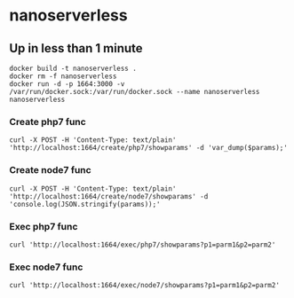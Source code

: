 # nanoserverless

## Up in less than 1 minute
```
docker build -t nanoserverless .
docker rm -f nanoserverless
docker run -d -p 1664:3000 -v /var/run/docker.sock:/var/run/docker.sock --name nanoserverless nanoserverless
```

### Create php7 func
```
curl -X POST -H 'Content-Type: text/plain' 'http://localhost:1664/create/php7/showparams' -d 'var_dump($params);'
```

### Create node7 func
```
curl -X POST -H 'Content-Type: text/plain' 'http://localhost:1664/create/node7/showparams' -d 'console.log(JSON.stringify(params));'
```

### Exec php7 func
```
curl 'http://localhost:1664/exec/php7/showparams?p1=parm1&p2=parm2'
```

### Exec node7 func
```
curl 'http://localhost:1664/exec/node7/showparams?p1=parm1&p2=parm2'
```
